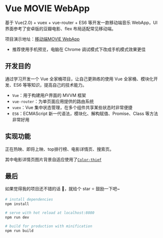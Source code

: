 # Vue MOVIE WebApp

基于 Vue(2.0) + vuex + vue-router + ES6 等开发一款移动端音乐 WebApp，UI 界面参考了安卓版的豆瓣电影、flex 布局适配常见移动端。

项目演示地址：[移动端MOVIE WebApp](https://2788.github.io/VMOVIE/dist/index.html#/main/inTheaters)

- 推荐使用手机预览，电脑在 Chrome 调试模式下改成手机模式效果更佳


## 开发目的

通过学习开发一个 Vue 全家桶项目，让自己更熟练的使用 Vue 全家桶、模块化开发、ES6 等等知识，提高自己的技术能力。

* `Vue`：用于构建用户界面的 MVVM 框架
* `vue-router`：为单页面应用提供的路由系统
* `vuex`：Vue 集中状态管理，在多个组件共享某些状态时非常便捷
* `ES6`：ECMAScript 新一代语法，模块化、解构赋值、Promise、Class 等方法非常好用

## 实现功能

正在热映、即将上映、top排行榜、电影详情页、搜索页。

其中电影详情页图片背景自适应使用了[`Color-thief`](https://github.com/lokesh/color-thief)



## 最后

如果觉得我的项目还不错的话 :clap:，就给个 star :star: 鼓励一下吧~

```bash
# install dependencies
npm install

# serve with hot reload at localhost:8080
npm run dev

# build for production with minification
npm run build
```
